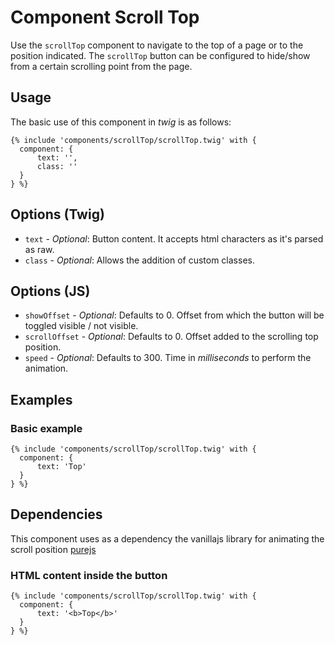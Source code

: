 # Component Scroll Top
Use the `scrollTop` component to navigate to the top of a page or to the position indicated. The `scrollTop` button can be configured to hide/show from a certain scrolling point from the page.

## Usage
The basic use of this component in *twig* is as follows:
```twig
{% include 'components/scrollTop/scrollTop.twig' with {
  component: {
      text: '',
      class: ''
  }
} %}
```

## Options (Twig)
+ `text` - *Optional*: Button content. It accepts html characters as it's parsed as raw.
+ `class` - *Optional*: Allows the addition of custom classes.

## Options (JS)
+ `showOffset` - *Optional*: Defaults to 0. Offset from which the button will be toggled visible / not visible.
+ `scrollOffset` - *Optional*: Defaults to 0. Offset added to the scrolling top position.
+ `speed` - *Optional*: Defaults to 300. Time in _milliseconds_ to perform the animation.

## Examples
### Basic example
```twig
{% include 'components/scrollTop/scrollTop.twig' with {
  component: {
      text: 'Top'
  }
} %}
```

## Dependencies
This component uses as a dependency the vanillajs library for animating the scroll position [purejs](https://github.com/Runroom/purejs)

### HTML content inside the button
```twig
{% include 'components/scrollTop/scrollTop.twig' with {
  component: {
      text: '<b>Top</b>'
  }
} %}
```